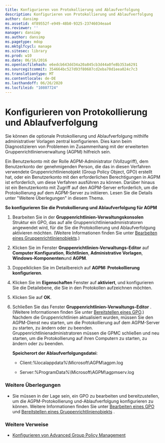 ```yaml
---
title: Konfigurieren von Protokollierung und Ablaufverfolgung
description: Konfigurieren von Protokollierung und Ablaufverfolgung
author: dansimp
ms.assetid: 4f89552f-e949-48b0-9325-23746034eaa4
ms.reviewer: ''
manager: dansimp
ms.author: dansimp
ms.pagetype: mdop
ms.mktglfcycl: manage
ms.sitesec: library
ms.prod: w10
ms.date: 06/16/2016
ms.openlocfilehash: e6edcb643dd34a20a845cb3d44a0fe8b353a6291
ms.sourcegitcommit: 354664bc527d93f80687cd2eba70d1eea024c7c3
ms.translationtype: MT
ms.contentlocale: de-DE
ms.lasthandoff: 06/26/2020
ms.locfileid: "10807724"
---
```

# Konfigurieren von Protokollierung und Ablaufverfolgung


Sie können die optionale Protokollierung und Ablaufverfolgung mithilfe administrativer Vorlagen zentral konfigurieren. Dies kann beim Diagnostizieren von Problemen im Zusammenhang mit der erweiterten Gruppenrichtlinienverwaltung (AGPM) hilfreich sein.

Ein Benutzerkonto mit der Rolle AGPM-Administrator (Vollzugriff), dem Benutzerkonto der genehmigenden Person, die das in diesen Verfahren verwendete Gruppenrichtlinienobjekt (Group Policy Object, GPO) erstellt hat, oder ein Benutzerkonto mit den erforderlichen Berechtigungen in AGPM ist erforderlich, um diese Verfahren ausführen zu können. Darüber hinaus ist ein Benutzerkonto mit Zugriff auf den AGPM-Server erforderlich, um die Protokollierung auf dem AGPM-Server zu initiieren. Lesen Sie die Details unter "Weitere Überlegungen" in diesem Thema.

**So konfigurieren Sie die Protokollierung und Ablaufverfolgung für AGPM**

1.  Bearbeiten Sie in der **Gruppenrichtlinien-Verwaltungskonsolen** Struktur ein GPO, das auf alle Gruppenrichtlinienadministratoren angewendet wird, für die Sie die Protokollierung und Ablaufverfolgung aktivieren möchten. (Weitere Informationen finden Sie unter [Bearbeiten eines Gruppenrichtlinienobjekts](editing-a-gpo-agpm30ops.md).)

2.  Klicken Sie im Fenster **Gruppenrichtlinien-Verwaltungs-Editor** auf **Computer Konfiguration**, **Richtlinien**, **Administrative Vorlagen**, **Windows-Komponenten**und **AGPM**.

3.  Doppelklicken Sie im Detailbereich auf **AGPM: Protokollierung konfigurieren**.

4.  Klicken Sie im **Eigenschaften** Fenster auf **aktiviert**, und konfigurieren Sie die Detailebene, die Sie in den Protokollen aufzeichnen möchten.

5.  Klicken Sie auf **OK**.

6.  Schließen Sie das Fenster **Gruppenrichtlinien-Verwaltungs-Editor** . (Weitere Informationen finden Sie unter [Bereitstellen eines GPO](deploy-a-gpo-agpm30ops.md).) Nachdem die Gruppenrichtlinien aktualisiert wurden, müssen Sie den AGPM-Dienst neu starten, um die Protokollierung auf dem AGPM-Server zu starten, zu ändern oder zu beenden. Gruppenrichtlinienadministratoren müssen die GPMC schließen und neu starten, um die Protokollierung auf ihren Computern zu starten, zu ändern oder zu beenden.

    **Speicherort der Ablaufverfolgungsdatei**:

    -   Client:%localappdata%\\Microsoft\\AGPM\\agpm.log

    -   Server:%ProgramData%\\Microsoft\\AGPM\\agpmserv.log

### Weitere Überlegungen

-   Sie müssen in der Lage sein, ein GPO zu bearbeiten und bereitzustellen, um die AGPM-Protokollierung und-Ablaufverfolgung konfigurieren zu können. Weitere Informationen finden Sie unter [Bearbeiten eines GPO](editing-a-gpo-agpm30ops.md) und [Bereitstellen eines Gruppenrichtlinienobjekts](deploy-a-gpo-agpm30ops.md) .

### Weitere Verweise

-   [Konfigurieren von Advanced Group Policy Management](configuring-advanced-group-policy-management.md)

 

 





